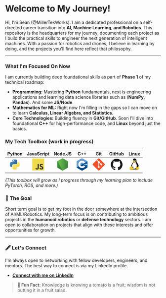 # Welcome to My Journey!

Hi, I'm Sean (@MillerTekWorks). I am a dedicated professional on a self-directed career transition into **AI, Machine Learning, and Robotics**. This repository is the headquarters for my journey, documenting each project as I build the practical skills to engineer the next generation of intelligent machines. With a passion for robotics and drones, I believe in learning by doing, and the projects you'll find here reflect that philosophy.

---

### What I'm Focused On Now

I am currently building deep foundational skills as part of **Phase 1** of my technical roadmap:

* **Programming:** Mastering **Python** fundamentals, next is engineering applications and learning data science libraries such as (**NumPy, Pandas**). And some **JS/Node**.
* **Mathematics for ML:** Right now I'm filling in the gaps so I can move on to learn **Calculus, Linear Algebra, and Statistics**.
* **Core Technologies:** Building fluency in **Git/GitHub**. Soon I'll dive into foundational **C++** for high-performance code, and **Linux** beyond just the basics. 

### My Tech Toolbox (work in progress)

| Python | JavaScript | Node.JS | C++ | Git | GitHub | Linux |
| :---: | :---: | :---: | :---: | :---: | :---: | :---: |
| <img src="https://raw.githubusercontent.com/devicons/devicon/master/icons/python/python-original.svg" alt="Python" width="40" height="40"/> | <img src="https://raw.githubusercontent.com/devicons/devicon/master/icons/javascript/javascript-original.svg" alt="JavaScript" width="40" height="40"/> | <img src="https://raw.githubusercontent.com/devicons/devicon/master/icons/nodejs/nodejs-original.svg" alt="Node.JS" width="40" height="40"/> | <img src="https://raw.githubusercontent.com/devicons/devicon/master/icons/cplusplus/cplusplus-original.svg" alt="C++" width="40" height="40"/> | <img src="https://raw.githubusercontent.com/devicons/devicon/master/icons/git/git-original.svg" alt="Git" width="40" height="40"/> | <img src="https://raw.githubusercontent.com/devicons/devicon/master/icons/github/github-original.svg" alt="GitHub" width="40" height="40"/> | <img src="https://raw.githubusercontent.com/devicons/devicon/master/icons/linux/linux-original.svg" alt="Linux" width="40" height="40"/> | |

*(This toolbox will grow as I progress through my learning plan to include PyTorch, ROS, and more.)*

### :robot: The Goal

Short term goal is to get my foot in the door somewhere at the intersection of AI/ML/Robotics. My long-term focus is on contributing to ambitious projects in the **humanoid robotics** or **defense technology** sectors. I am open to collaboration on projects that align with these interests and offer opportunities for growth.

---

### :fountain_pen: Let's Connect

I'm always open to networking with fellow developers, engineers, and mentors. The best way to connect is via my LinkedIn profile.

* **[Connect with me on LinkedIn](https://www.linkedin.com/in/the-seanmiller/)**

> **:tomato: Fun Fact:** Knowledge is knowing a tomato is a fruit; wisdom is not putting it in a fruit salad.
